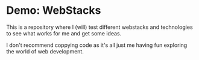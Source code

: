 # Demo: WebStacks

This is a repository where I (will) test different webstacks and technologies to see what works for me and get some ideas.

I don't recommend coppying code as it's all just me having fun exploring the world of web development.

